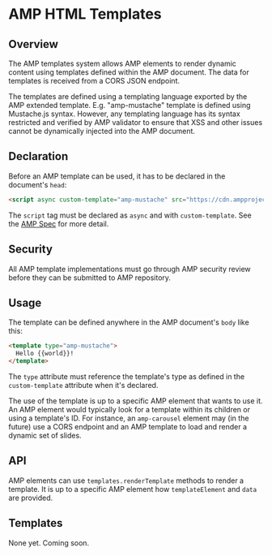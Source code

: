 <!---
Copyright 2015 The AMP HTML Authors. All Rights Reserved.

Licensed under the Apache License, Version 2.0 (the "License");
you may not use this file except in compliance with the License.
You may obtain a copy of the License at

      http://www.apache.org/licenses/LICENSE-2.0

Unless required by applicable law or agreed to in writing, software
distributed under the License is distributed on an "AS-IS" BASIS,
WITHOUT WARRANTIES OR CONDITIONS OF ANY KIND, either express or implied.
See the License for the specific language governing permissions and
limitations under the License.
-->

# AMP HTML Templates

## Overview

The AMP templates system allows AMP elements to render dynamic content using
templates defined within the AMP document. The data for templates is received
from a CORS JSON endpoint.

The templates are defined using a templating language exported by the AMP extended
template. E.g. "amp-mustache" template is defined using Mustache.js syntax. However,
any templating language has its syntax restricted and verified by AMP validator to
ensure that XSS and other issues cannot be dynamically injected into the AMP
document.

## Declaration

Before an AMP template can be used, it has to be declared in the document's `head`:

```html
<script async custom-template="amp-mustache" src="https://cdn.ampproject.org/v0/amp-mustache-0.1.js"></script>
```

The `script` tag must be declared as `async` and with `custom-template`. See the
[AMP Spec](amp-html-format.md) for more detail.

## Security

All AMP template implementations must go through AMP security review before they can be
submitted to AMP repository.

## Usage

The template can be defined anywhere in the AMP document's `body` like this:

```html
<template type="amp-mustache">
  Hello {{world}}!
</template>
```

The `type` attribute must reference the template's type as defined in the `custom-template` attribute when
it's declared.

The use of the template is up to a specific AMP element that wants to use it. An AMP element would typically
look for a template within its children or using a template's ID. For instance, an `amp-carousel` element
may (in the future) use a CORS endpoint and an AMP template to load and render a dynamic set of slides.

## API

AMP elements can use `templates.renderTemplate` methods to render a template. It is up to
a specific AMP element how `templateElement` and `data` are provided.

## Templates

None yet. Coming soon.
